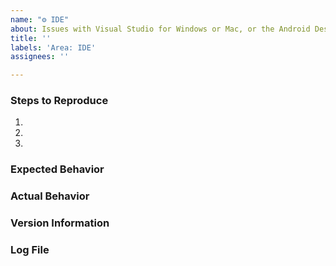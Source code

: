 ```yaml
---
name: "⚙ IDE"
about: Issues with Visual Studio for Windows or Mac, or the Android Designer.
title: ''
labels: 'Area: IDE'
assignees: ''

---
```


### Steps to Reproduce

1. 
2. 
3. 

<!--
If you have a repro project, you may drag & drop the .zip/etc. onto the issue editor to attach it.
-->

### Expected Behavior

### Actual Behavior

### Version Information

<!--
1. On macOS and within Visual Studio, select Visual Studio > About Visual Studio, then click the Show Details button, then click the Copy Information button.

2. Paste below this comment block.
-->

### Log File

<!--
1. On macOS and within Visual Studio:
    a. Click **Tools** > **SDK Command Prompt**.
    b. Within the launched `Terminal.app` window, run:

            adb logcat -d | pbcopy

2. Paste below this comment block
-->



<!--
Switch to the "Preview" tab to ensure your issue renders correctly.
-->
